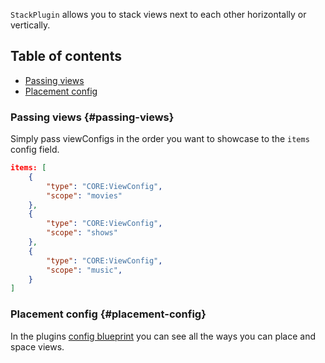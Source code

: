 `StackPlugin` allows you to stack views next to each other horizontally or vertically. 

## Table of contents
- [Passing views](#passing-views)
- [Placement config](#placement-config)

### Passing views \{#passing-views}
Simply pass viewConfigs in the order you want to showcase to the `items` config field.

```json title="view-items.recipe.json"
items: [
    {
        "type": "CORE:ViewConfig",
        "scope": "movies"
    },
    {
        "type": "CORE:ViewConfig",
        "scope": "shows"
    },
    {
        "type": "CORE:ViewConfig",
        "scope": "music",
    }
]
```

### Placement config \{#placement-config}
In the plugins [config blueprint](./Blueprints) you can see all the ways you can place and space views.
